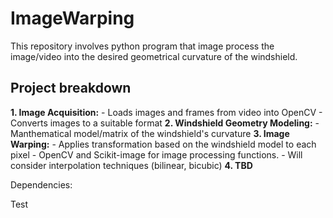 # ImageWarping
This repository involves python program that image process the image/video into the desired geometrical curvature of the windshield. 

## Project breakdown
**1. Image Acquisition:**
    - Loads images and frames from video into OpenCV
    - Converts images to a suitable format
**2. Windshield Geometry Modeling:**
    - Manthematical model/matrix of the windshield's curvature
**3. Image Warping:**
    - Applies transformation based on the windshield model to each pixel
    - OpenCV and Scikit-image for image processing functions.
    - Will consider interpolation techniques (bilinear, bicubic)
**4. TBD**

Dependencies:

Test